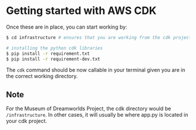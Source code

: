 # Getting started with AWS CDK

Once these are in place, you can start working by:

```bash
$ cd infrastructure # ensures that you are working from the cdk project directory

# installing the python cdk libraries
$ pip install -r requirement.txt
$ pip install -r requirement-dev.txt
```

The `cdk` command should be now callable in your terminal given you are in the correct working directory.

## Note

For the Museum of Dreamworlds Project, the cdk directory would be `/infrastructure`. In other cases, it will usually be where app.py is located in your cdk project.
